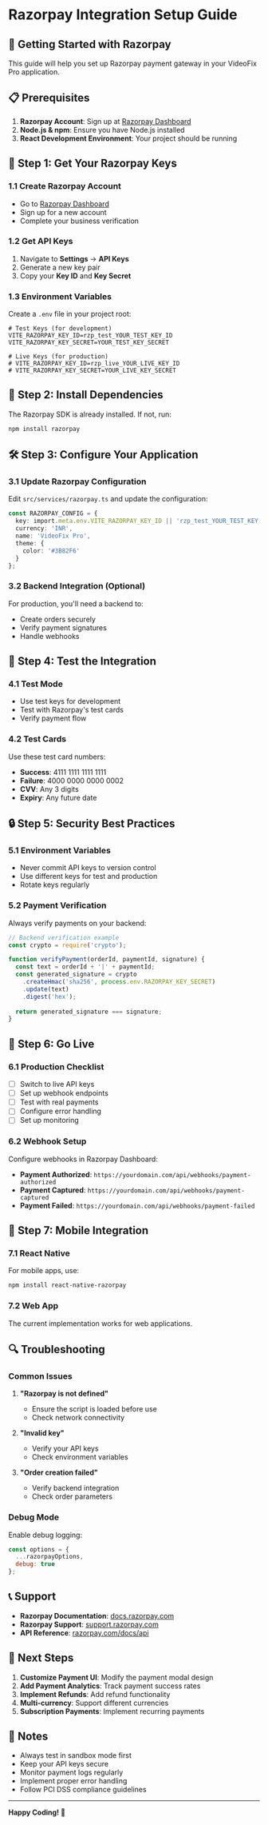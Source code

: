 # Razorpay Integration Setup Guide

## 🚀 Getting Started with Razorpay

This guide will help you set up Razorpay payment gateway in your VideoFix Pro application.

## 📋 Prerequisites

1. **Razorpay Account**: Sign up at [Razorpay Dashboard](https://dashboard.razorpay.com/)
2. **Node.js & npm**: Ensure you have Node.js installed
3. **React Development Environment**: Your project should be running

## 🔑 Step 1: Get Your Razorpay Keys

### 1.1 Create Razorpay Account
- Go to [Razorpay Dashboard](https://dashboard.razorpay.com/)
- Sign up for a new account
- Complete your business verification

### 1.2 Get API Keys
1. Navigate to **Settings** → **API Keys**
2. Generate a new key pair
3. Copy your **Key ID** and **Key Secret**

### 1.3 Environment Variables
Create a `.env` file in your project root:

```env
# Test Keys (for development)
VITE_RAZORPAY_KEY_ID=rzp_test_YOUR_TEST_KEY_ID
VITE_RAZORPAY_KEY_SECRET=YOUR_TEST_KEY_SECRET

# Live Keys (for production)
# VITE_RAZORPAY_KEY_ID=rzp_live_YOUR_LIVE_KEY_ID
# VITE_RAZORPAY_KEY_SECRET=YOUR_LIVE_KEY_SECRET
```

## 🔧 Step 2: Install Dependencies

The Razorpay SDK is already installed. If not, run:

```bash
npm install razorpay
```

## 🛠️ Step 3: Configure Your Application

### 3.1 Update Razorpay Configuration
Edit `src/services/razorpay.ts` and update the configuration:

```typescript
const RAZORPAY_CONFIG = {
  key: import.meta.env.VITE_RAZORPAY_KEY_ID || 'rzp_test_YOUR_TEST_KEY',
  currency: 'INR',
  name: 'VideoFix Pro',
  theme: {
    color: '#3B82F6'
  }
};
```

### 3.2 Backend Integration (Optional)
For production, you'll need a backend to:
- Create orders securely
- Verify payment signatures
- Handle webhooks

## 🧪 Step 4: Test the Integration

### 4.1 Test Mode
- Use test keys for development
- Test with Razorpay's test cards
- Verify payment flow

### 4.2 Test Cards
Use these test card numbers:
- **Success**: 4111 1111 1111 1111
- **Failure**: 4000 0000 0000 0002
- **CVV**: Any 3 digits
- **Expiry**: Any future date

## 🔒 Step 5: Security Best Practices

### 5.1 Environment Variables
- Never commit API keys to version control
- Use different keys for test and production
- Rotate keys regularly

### 5.2 Payment Verification
Always verify payments on your backend:
```javascript
// Backend verification example
const crypto = require('crypto');

function verifyPayment(orderId, paymentId, signature) {
  const text = orderId + '|' + paymentId;
  const generated_signature = crypto
    .createHmac('sha256', process.env.RAZORPAY_KEY_SECRET)
    .update(text)
    .digest('hex');
  
  return generated_signature === signature;
}
```

## 🚀 Step 6: Go Live

### 6.1 Production Checklist
- [ ] Switch to live API keys
- [ ] Set up webhook endpoints
- [ ] Test with real payments
- [ ] Configure error handling
- [ ] Set up monitoring

### 6.2 Webhook Setup
Configure webhooks in Razorpay Dashboard:
- **Payment Authorized**: `https://yourdomain.com/api/webhooks/payment-authorized`
- **Payment Captured**: `https://yourdomain.com/api/webhooks/payment-captured`
- **Payment Failed**: `https://yourdomain.com/api/webhooks/payment-failed`

## 📱 Step 7: Mobile Integration

### 7.1 React Native
For mobile apps, use:
```bash
npm install react-native-razorpay
```

### 7.2 Web App
The current implementation works for web applications.

## 🔍 Troubleshooting

### Common Issues

1. **"Razorpay is not defined"**
   - Ensure the script is loaded before use
   - Check network connectivity

2. **"Invalid key"**
   - Verify your API keys
   - Check environment variables

3. **"Order creation failed"**
   - Verify backend integration
   - Check order parameters

### Debug Mode
Enable debug logging:
```javascript
const options = {
  ...razorpayOptions,
  debug: true
};
```

## 📞 Support

- **Razorpay Documentation**: [docs.razorpay.com](https://docs.razorpay.com/)
- **Razorpay Support**: [support.razorpay.com](https://support.razorpay.com/)
- **API Reference**: [razorpay.com/docs/api](https://razorpay.com/docs/api/)

## 🎯 Next Steps

1. **Customize Payment UI**: Modify the payment modal design
2. **Add Payment Analytics**: Track payment success rates
3. **Implement Refunds**: Add refund functionality
4. **Multi-currency**: Support different currencies
5. **Subscription Payments**: Implement recurring payments

## 📝 Notes

- Always test in sandbox mode first
- Keep your API keys secure
- Monitor payment logs regularly
- Implement proper error handling
- Follow PCI DSS compliance guidelines

---

**Happy Coding! 🚀** 